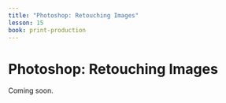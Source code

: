 ```yaml
---
title: "Photoshop: Retouching Images"
lesson: 15
book: print-production
---
```


# Photoshop: Retouching Images

Coming soon.
